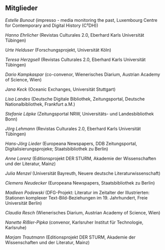 ## Mitglieder

*Estelle Bunout* (impresso - media monitoring the past, Luxembourg Centre for Contemporary and Digital History (C²DH))    
    
*Hanno Ehrlicher* (Revistas Culturales 2.0, Eberhard Karls Universität Tübingen)    
    
*Urte Helduser* (Forschungsprojekt, Universität Köln)    
    
*Teresa Herzgsell* (Revistas Culturales 2.0, Eberhard Karls Universität Tübingen)    
    
*Dario Kampkaspar* (co-convenor, Wienerisches Diarium, Austrian Academy of Science, Wien)    
    
*Jana Keck* (Oceanic Exchanges, Universität Stuttgart)    
    
*Lisa Landes* (Deutsche Digitale Bibliothek, Zeitungsportal, Deutsche Nationalbibliothek, Frankfurt a.M.)    
    
*Stefanie Läpke* (Zeitungsportal NRW, Universitäts- und Landesbibliothek Bonn)    
    
*Jörg Lehmann* (Revistas Culturales 2.0, Eberhard Karls Universität Tübingen)    
    
*Hans-Jörg Lieder* (Europeana Newspapers, DDB Zeitungsportal, Digitalisierungsprojeke; Staatsbibliothek zu Berlin)    
    
*Anne Lorenz* (Editionsprojekt DER STURM, Akademie der Wissenschaften und der Literatur, Mainz)    
    
*Julia Menzel* (Universität Bayreuth, Neuere deutsche Literaturwissenschaft)    
    
*Clemens Neudecker* (Europeana Newspapers, Staatsbibliothek zu Berlin)    
    
*Madleen Podewski* (DFG-Projekt: Literatur im Zeitalter der Illustrierten: Stationen komplexer Text-Bild-Beziehungen im 19. Jahrhundert, Freie Universität Berlin)    
    
*Claudia Resch* (Wienerisches Diarium, Austrian Academy of Science, Wien)    
    
*Nanette Rißler-Pipka* (convenor, Karlsruher Institut für Technologie, Karlsruhe)    
    
*Marjam Trautmann* (Editionsprojekt DER STURM, Akademie der Wissenschaften und der Literatur, Mainz)    
